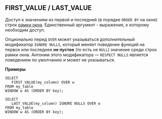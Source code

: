 ## FIRST_VALUE / LAST_VALUE

Доступ к значениям из первой и последней (в порядке `ORDER BY` на окне) строк [рамки окна](../../../syntax/window.md#frame). Единственный аргумент - выражение, к которому необходим доступ.

Опционально перед `OVER` может указываться дополнительный модификатор `IGNORE NULLS`, который меняет поведение функций на первое или последнее __не пустое__ (то есть не `NULL`) значение среди строк рамки окна. Антоним этого модификатора — `RESPECT NULLS` является поведением по умолчанию и может не указываться.

**Примеры**
``` yql
SELECT
   FIRST_VALUE(my_column) OVER w
FROM my_table
WINDOW w AS (ORDER BY key);
```

``` yql
SELECT
   LAST_VALUE(my_column) IGNORE NULLS OVER w
FROM my_table
WINDOW w AS (ORDER BY key);
```
